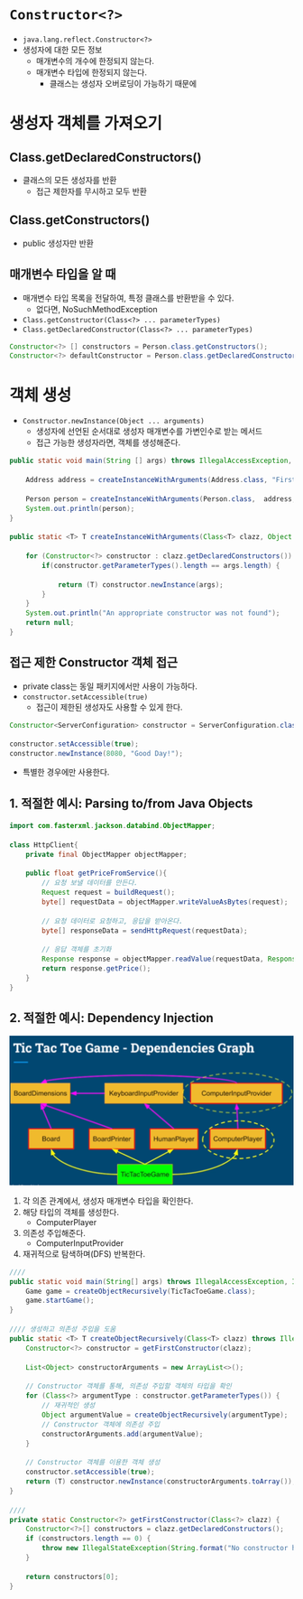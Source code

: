 # `Constructor<?>`
- `java.lang.reflect.Constructor<?>`
- 생성자에 대한 모든 정보
    - 매개변수의 개수에 한정되지 않는다.
    - 매개변수 타입에 한정되지 않는다.
        - 클래스는 생성자 오버로딩이 가능하기 때문에

# 생성자 객체를 가져오기
## Class.getDeclaredConstructors()
- 클래스의 모든 생성자를 반환
    - 접근 제한자를 무시하고 모두 반환

## Class.getConstructors()
- public 생성자만 반환

## 매개변수 타입을 알 때
- 매개변수 타입 목록을 전달하여, 특정 클래스를 반환받을 수 있다.
    - 없다면, NoSuchMethodException
- `Class.getConstructor(Class<?> ... parameterTypes)`
- `Class.getDeclaredConstructor(Class<?> ... parameterTypes)`

```java
Constructor<?> [] constructors = Person.class.getConstructors();
Constructor<?> defaultConstructor = Person.class.getDeclaredConstructor();
```

# 객체 생성
- `Constructor.newInstance(Object ... arguments)`
    - 생성자에 선언된 순서대로 생성자 매개변수를 가변인수로 받는 메서드
    - 접근 가능한 생성자라면, 객체를 생성해준다.

```java
public static void main(String [] args) throws IllegalAccessException, InstantiationException, InvocationTargetException {

    Address address = createInstanceWithArguments(Address.class, "First Street", 10);

    Person person = createInstanceWithArguments(Person.class,  address, "John", 20);
    System.out.println(person);
}

public static <T> T createInstanceWithArguments(Class<T> clazz, Object ... args) throws IllegalAccessException, InvocationTargetException, InstantiationException {

    for (Constructor<?> constructor : clazz.getDeclaredConstructors()) {
        if(constructor.getParameterTypes().length == args.length) {

            return (T) constructor.newInstance(args);
        }
    }
    System.out.println("An appropriate constructor was not found");
    return null;
}
```

## 접근 제한 Constructor 객체 접근
- private class는 동일 패키지에서만 사용이 가능하다.
- `constructor.setAccessible(true)`
    - 접근이 제한된 생성자도 사용할 수 있게 한다.
```java
Constructor<ServerConfiguration> constructor = ServerConfiguration.class.getDeclaredConstructor(int.class, String.class);

constructor.setAccessible(true);
constructor.newInstance(8080, "Good Day!");
```
- 특별한 경우에만 사용한다.

## 1. 적절한 예시: Parsing to/from Java Objects
```java
import com.fasterxml.jackson.databind.ObjectMapper;

class HttpClient{
    private final ObjectMapper objectMapper;

    public float getPriceFromService(){
        // 요청 보낼 데이터를 만든다.
        Request request = buildRequest();
        byte[] requestData = objectMapper.writeValueAsBytes(request);
        
        // 요청 데이터로 요청하고, 응답을 받아온다.
        byte[] responseData = sendHttpRequest(requestData);
        
        // 응답 객체를 초기화
        Response response = objectMapper.readValue(requestData, Response.class);
        return response.getPrice();
    }
}
```

## 2. 적절한 예시: Dependency Injection
![tictactoe_dependency](tictactoe_dependency.png)
1. 각 의존 관계에서, 생성자 매개변수 타입을 확인한다.
2. 해당 타입의 객체를 생성한다.
    - ComputerPlayer
3. 의존성 주입해준다.
    - ComputerInputProvider
4. 재귀적으로 탐색하며(DFS) 반복한다.
```java
////
public static void main(String[] args) throws IllegalAccessException, InstantiationException, InvocationTargetException {
    Game game = createObjectRecursively(TicTacToeGame.class);
    game.startGame();
}

//// 생성하고 의존성 주입을 도움
public static <T> T createObjectRecursively(Class<T> clazz) throws IllegalAccessException, InvocationTargetException, InstantiationException {
    Constructor<?> constructor = getFirstConstructor(clazz);

    List<Object> constructorArguments = new ArrayList<>();

    // Constructor 객체를 통해, 의존성 주입할 객체의 타입을 확인
    for (Class<?> argumentType : constructor.getParameterTypes()) {
        // 재귀적인 생성
        Object argumentValue = createObjectRecursively(argumentType);
        // Constructor 객체에 의존성 주입
        constructorArguments.add(argumentValue);
    }

    // Constructor 객체를 이용한 객체 생성
    constructor.setAccessible(true);
    return (T) constructor.newInstance(constructorArguments.toArray());
}

////
private static Constructor<?> getFirstConstructor(Class<?> clazz) {
    Constructor<?>[] constructors = clazz.getDeclaredConstructors();
    if (constructors.length == 0) {
        throw new IllegalStateException(String.format("No constructor has been found for class %s", clazz.getName()));
    }

    return constructors[0];
}
```

